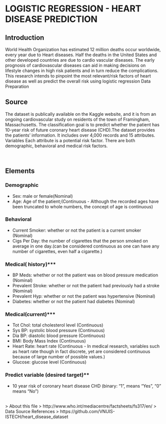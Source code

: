 # LOGISTIC REGRESSION - HEART DISEASE PREDICTION

## Introduction

World Health Organization has estimated 12 million deaths occur worldwide, every year due to Heart diseases. Half the deaths in the United States and other developed countries are due to cardio vascular diseases. The early prognosis of cardiovascular diseases can aid in making decisions on lifestyle changes in high risk patients and in turn reduce the complications. This research intends to pinpoint the most relevant/risk factors of heart disease as well as predict the overall risk using logistic regression
Data Preparation

## Source

The dataset is publically available on the Kaggle website, and it is from an ongoing cardiovascular study on residents of the town of Framingham, Massachusetts. The classification goal is to predict whether the patient has 10-year risk of future coronary heart disease (CHD).The dataset provides the patients’ information. It includes over 4,000 records and 15 attributes.
Variables
Each attribute is a potential risk factor. There are both demographic, behavioral and medical risk factors.

<br>

## Elements

### Demographic

- Sex: male or female(Nominal)
- Age: Age of the patient;(Continuous - Although the recorded ages have been truncated to whole numbers, the concept of age is continuous)

### Behavioral

- Current Smoker: whether or not the patient is a current smoker (Nominal)
- Cigs Per Day: the number of cigarettes that the person smoked on average in one day.(can be considered continuous as one can have any number of cigarettes, even half a cigarette.)

### Medical( history)***

- BP Meds: whether or not the patient was on blood pressure medication (Nominal)
- Prevalent Stroke: whether or not the patient had previously had a stroke (Nominal)
- Prevalent Hyp: whether or not the patient was hypertensive (Nominal)
- Diabetes: whether or not the patient had diabetes (Nominal)

### Medical(current)***

- Tot Chol: total cholesterol level (Continuous)
- Sys BP: systolic blood pressure (Continuous)
- Dia BP: diastolic blood pressure (Continuous)
- BMI: Body Mass Index (Continuous)
- Heart Rate: heart rate (Continuous - In medical research, variables such as heart rate though in fact discrete, yet are considered continuous because of large number of possible values.)
- Glucose: glucose level (Continuous)

### Predict variable (desired target)**
- 10 year risk of coronary heart disease CHD (binary: “1”, means “Yes”, “0” means “No”)

<br>
> About this file
> http://www.who.int/mediacentre/factsheets/fs317/en/
> Data Source References
> https://github.com/VNUIS-ISTECH/heart_disease_dataset
